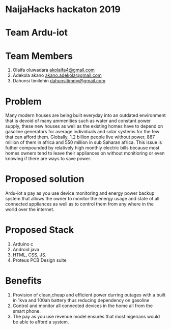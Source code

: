 # NaijaHacks hackaton 2019
# Team Ardu-iot

# Team Members

1. Olaifa oluwadara
  akolaifa4@gmail.com
2. Adekola akano
  akano.adekola@gmail.com
3. Dahunsi timilehin
  dahunsitimmy@gmail.com
  
# Problem
Many modern houses are being built everyday into an outdated environment that is devoid of many ammenities such as water and constant power supply, these new houses as well as the existing homes have to depend on gasoline generators for average individuals and solar systems for the few that can afford them. Globally, 1.2 billion people live without power, 887 million of them in africa and 550 million in sub Saharan africa. This issue is futher compounded by relatively high monthly electric bills because most homes owners tend to leave their appliances on without monitioring or even knowing if there are ways to save power.

# Proposed solution
Ardu-iot a pay as you use device monitoring and energy power backup system that allows the owner to monitor the energy usage and state of all connected appliances as well as to control them from any where in the world over the internet.

# Proposed Stack
1. Arduino c
2. Android java
3. HTML, CSS, JS.
4. Proteus PCB Design suite

# Benefits
1. Provision of clean,cheap and efficient power durring outages with a built in 1kva and 100ah battery thus reducing dependency on gasoline
2. Control and monitor all connected devices in the home all from the smart phone.
3. The pay as you use revenue model ensures that most nigerians would be able to afford a system.

